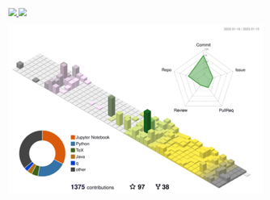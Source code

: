 


<!-- <p>&nbsp;<img align="" height="137px" src="https://github-readme-stats.vercel.app/api?username=bradleyboyuyang&hide_title=true&hide_border=true&show_icons=true&include_all_commits=true&line_height=21&bg_color=0,EC6C6C,FFD479,FFFC79,73FA79&theme=graywhite"  /><img align="" height="137px" src="https://github-readme-stats.vercel.app/api/top-langs/?username=bradleyboyuyang&hide_title=true&hide_border=true&layout=compact&bg_color=0,73FA79,73FDFF,D783FF&theme=graywhite&locale=cn" /></p> -->


<p align="left">
<a href="https://github.com/bradleyboyuyang">
  <img height="192px" src="https://github-readme-stats.vercel.app/api?username=bradleyboyuyang&show_icons=true&theme=graywhite&include_all_commits=true&count_private=true"/>
  <img height="192px" src="https://github-readme-stats-eight-theta.vercel.app/api/top-langs/?username=bradleyboyuyang&layout=compact&langs_count=8&theme=graywhite"/>
</a>
 
  
</p>
</p>

<!-- [![Bradley's GitHub Activity Graph](https://activity-graph.herokuapp.com/graph?username=bradleyboyuyang&theme=xcode)](https://github.com/bradleyboyuyang) -->


<!-- <img height="265px" width="900px" src="https://github-profile-summary-cards.vercel.app/api/cards/profile-details?username=bradleyboyuyang&theme=gruvbox"/> -->

<p align="left">
	<a href="./profile-3d-contrib/profile-night-green.svg">
		<img width="900em" src="./profile-3d-contrib/profile-season-animate.svg">
	</a>
</p>


<!-- <p align="left">
	<img width="500em" src="./github-metrics.svg" />
</p> -->
